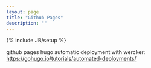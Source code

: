 ```yaml
---
layout: page
title: "Github Pages"
description: ""
---
```

{% include JB/setup %}





github pages hugo automatic deployment with wercker: https://gohugo.io/tutorials/automated-deployments/
 
 